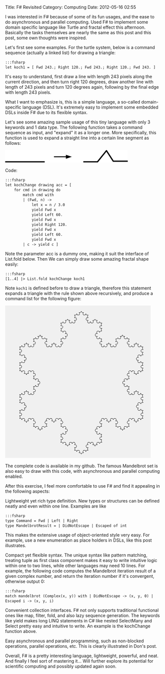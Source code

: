 Title: F# Revisited
Category: Computing
Date: 2012-05-16 02:55

I was interested in F# because of some of its fun usages, and the ease to do asynchronous and parallel computing. Used F# to implement some domain specific language like Turtle and fractal effect this afternoon. Basically the tasks themselves are nearly the same as this post and this post, some own thoughts were inspired.

Let's first see some examples. For the turtle system, below is a command sequence (actually a linked list) for drawing a triangle:

    :::fsharp
    let koch1 = [ Fwd 243.; Right 120.; Fwd 243.; Right 120.; Fwd 243. ]
 
It's easy to understand, first draw a line with length 243 pixels along the current direction, and then turn right 120 degrees, draw another line with length of 243 pixels and turn 120 degrees again, following by the final edge with length 243 pixels.
 
What I want to emphasize is, this is a simple language, a so-called domain-specific language (DSL). It's extremely easy to implement some embedded DSLs inside F# due to its flexible syntax.
 
Let's see some amazing  sample usage of this tiny language with only 3 keywords and 1 data type. The following function takes a command sequence as input, and "expand" it as a longer one. More specifically, this function is used to expand a straight line into a certain line segment as follows:

![A local area of the star.](images/f-sharp-revisited-1.png)

Code:

    :::fsharp
    let kochChange drawing acc = [
        for cmd in drawing do
            match cmd with
            | (Fwd, n) -> 
                let x = n / 3.0
                yield Fwd x
                yield Left 60.
                yield Fwd x
                yield Right 120.
                yield Fwd x
                yield Left 60.
                yield Fwd x
            | c -> yield c ]

Note the parameter acc is a dummy one, making it suit the interface of List.fold below. Then We can simply draw some amazing fractal shape easily:
 
    :::fsharp
    [1..4] |> List.fold kochChange koch1
 
Note `koch1` is defined before to draw a triangle, therefore this statement expands a triangle with the rule shown above recursively, and produce a command list for the following figure:

![Generated complex shape.](images/f-sharp-revisited-2.png)
 
The complete code is available in my github. The famous Mandelbrot set is also easy to draw with this code, with asynchronous and parallel computing enabled.
 
After this exercise, I feel more comfortable to use F# and find it appealing in the following aspects:

Lightweight yet rich type definition. New types or structures can be defined neatly and even within one line. Examples are like

    :::fsharp
    type Command = Fwd | Left | Right
    type MandelbrotResult = | DidNotEscape | Escaped of int
 
This makes the extensive usage of object-oriented style very easy. For example, use a new enumeration as place holders in DSLs, like this post illustrates.

Compact yet flexible syntax. The unique syntax like pattern matching, treating tuple as first class component makes it easy to write intuitive logic within one to two lines, while other languages may need 10 lines. For example, the following code computes the Mandelbrot iteration result of a given complex number, and return the iteration number if it's convergent, otherwise output 0:
 
    :::fsharp
    match mandelbrot (Complex(x, y)) with | DidNotEscape -> (x, y, 0) | Escaped i -> (x, y, i)

Convenient collection interfaces. F# not only supports traditional functional ones like map, filter, fold, and also lazy sequence generation. The keywords like yield makes long LINQ statements in C# like nested SelectMany and Select pretty easy and intuitive to write. An example is the kochChange function above.

Easy asynchronous and parallel programming, such as non-blocked operations, parallel operations, etc. This is clearly illustrated in Don's post.
 
Overall, F# is a pretty interesting language, lightweight, powerful, and neat. And finally I feel sort of mastering it... Will further explore its potential for scientific computing and possibly updated again soon.
